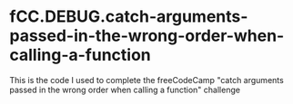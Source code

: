 # fCC.DEBUG.catch-arguments-passed-in-the-wrong-order-when-calling-a-function
This is the code I used to complete the freeCodeCamp "catch arguments passed in the wrong order when calling a function" challenge
